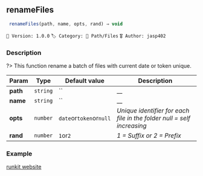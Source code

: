 ## renameFiles 

```javascript
 renameFiles(path, name, opts, rand) ⇒ void 
``` 


`📢 Version: 1.0.0`  `🏷️ Category: 📁 Path/Files` `🎖️ Author: jasp402` 

### Description 


?> This function rename a batch of files with current date or token unique. 


| Param | Type | Default value | Description |
| --- | --- | --- | --- |
| **path** | `string` | `` | __ | 
| **name** | `string` | `` | __ | 
| **opts** | `number` | ` date `or` token `or` null ` | _Unique identifier for each file in the folder null = self increasing_ | 
| **rand** | `number` | ` 1 `or` 2 ` | _1 = Suffix or 2 = Prefix_ | 



### Example 


[runkit website](@example ':include :type=iframe width=100% height=100%')


